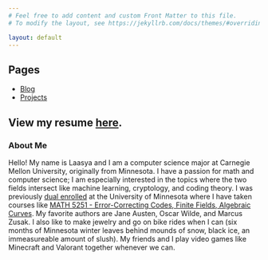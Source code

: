 ```yaml
---
# Feel free to add content and custom Front Matter to this file.
# To modify the layout, see https://jekyllrb.com/docs/themes/#overriding-theme-defaults

layout: default
---
```


## Pages

- [Blog](https://laasyaaki.github.io/blog)
- [Projects](https://laasyaaki.github.io/projects.html)

View my resume [here](LaasyaAkiResume2024.pdf).  
----

### About Me

Hello! My name is Laasya and I am a computer science major at Carnegie Mellon University, originally from Minnesota. I have a passion for math and computer science; I am especially interested in the topics where the two fields intersect like machine learning, cryptology, and coding theory. I was previously [dual enrolled](https://ccaps.umn.edu/post-secondary-enrollment-options-pseo?adlt=strict&toWww=1&redig=C4245F0759D64BEC8FFD7236005C7765) at the University of Minnesota where I have taken courses like [MATH 5251 - Error-Correcting Codes, Finite Fields, Algebraic Curves](https://onestop2.umn.edu/pcas/viewCatalogCourse.do?courseId=004201). My favorite authors are Jane Austen, Oscar Wilde, and Marcus Zusak. I also like to make jewelry and go on bike rides when I can (six months of Minnesota winter leaves behind mounds of snow, black ice, an immeasureable amount of slush). My friends and I play video games like Minecraft and Valorant together whenever we can. 

















